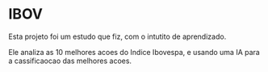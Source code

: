 # IBOV

Esta projeto foi um estudo que fiz, com o intutito de aprendizado.

Ele analiza as 10 melhores acoes do Indice Ibovespa, e usando uma IA para a cassificaocao das melhores acoes.
